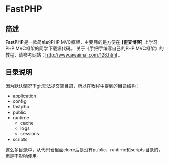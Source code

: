 # FastPHP

## 简述

**FastPHP**是一款简单的PHP MVC框架，主要目的是方便在 **[歪麦博客]** 上学习PHP MVC框架的同学下载源代码。
关于《手把手编写自己的PHP MVC框架》的教程，请参考网站：http://www.awaimai.com/128.html 。

## 目录说明

因为默认情况下git无法提交空目录，所以在教程中提到的目录结构：

- application
- config
- fastphp
- public
- runtime
  - cache
  - logs
  - sessions
- scripts

这么多目录中，从代码仓里面clone后是没有public、runtime和scripts目录的，
但是不影响使用。
